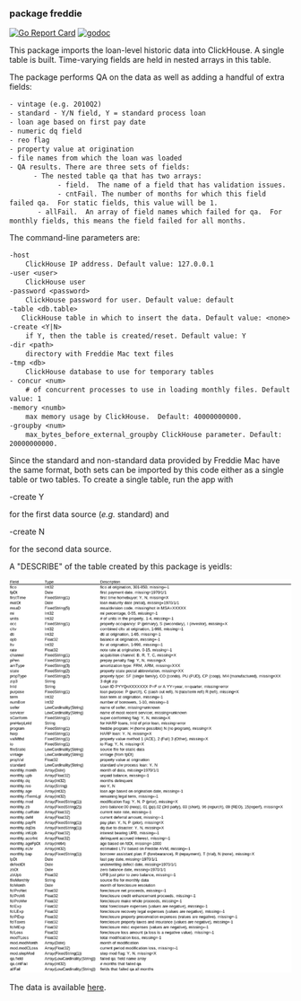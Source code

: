 ### package freddie
[![Go Report Card](https://goreportcard.com/badge/github.com/invertedv/freddie)](https://goreportcard.com/report/github.com/invertedv/freddie)
[![godoc](https://img.shields.io/badge/go.dev-reference-007d9c?logo=go&logoColor=white)](https://pkg.go.dev/mod/github.com/invertedv/freddie?tab=overview)

This package imports the loan-level historic data into ClickHouse. A single table is built.  Time-varying fields 
are held in nested arrays in this table.

The package performs QA on the data as well as adding a handful of extra fields:

    - vintage (e.g. 2010Q2)
    - standard - Y/N field, Y = standard process loan
    - loan age based on first pay date
    - numeric dq field
    - reo flag
    - property value at origination
    - file names from which the loan was loaded
    - QA results. There are three sets of fields:
          - The nested table qa that has two arrays:
                - field.  The name of a field that has validation issues.
                - cntFail. The number of months for which this field failed qa.  For static fields, this value will be 1.
           - allFail.  An array of field names which failed for qa.  For monthly fields, this means the field failed for all months.

The command-line parameters are:

    -host   
        ClickHouse IP address. Default value: 127.0.0.1
    -user <user>
        ClickHouse user
    -password <password>
        ClickHouse password for user. Default value: default
    -table <db.table>
       ClickHouse table in which to insert the data. Default value: <none>
    -create <Y|N>
        if Y, then the table is created/reset. Default value: Y
    -dir <path>
        directory with Freddie Mac text files
    -tmp <db>
        ClickHouse database to use for temporary tables
    - concur <num>
        # of concurrent processes to use in loading monthly files. Default value: 1
    -memory <numb>
        max memory usage by ClickHouse.  Default: 40000000000.
    -groupby <num> 
        max_bytes_before_external_groupby ClickHouse parameter. Default: 20000000000.

Since the standard and non-standard data provided by Freddie Mac have the same format, both sets can be imported
by this code either as a single table or two tables.  To create a single table, run the app with 

   -create Y

for the first data source (*e.g.* standard) and

   -create N

for the second data source.

A "DESCRIBE" of the table created by this package is yeidls:

![img.png](fields.png)


The data is available [here](https://www.freddiemac.com/research/datasets/sf-loanlevel-dataset).